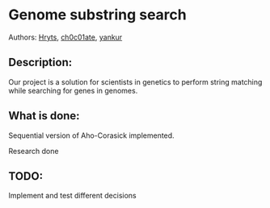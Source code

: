 # Genome substring search

Authors: [Hryts](https://github.com/Hryts), [ch0c01ate](https://github.com/ch0c01ate), [yankur](https://github.com/yankur)

## Description:

Our project is a solution for scientists in genetics to perform string matching while searching for genes in genomes.

## What is done:

Sequential version of Aho-Corasick implemented.

Research done

## TODO:

Implement and test different decisions

